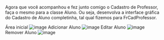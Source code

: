 Agora que você acompanhou e fez junto comigo o Cadastro de Professor, faça o mesmo para a classe Aluno. Ou seja, desenvolva a interface gráfica do Cadastro de Aluno completinha, tal qual fizemos para FrCadProfessor.

Área inicial
![image](https://user-images.githubusercontent.com/62575526/231787157-13e52e2b-673b-4380-bfd5-23131cc30009.png)
Adicionar Aluno
![image](https://user-images.githubusercontent.com/62575526/231787222-829385e0-97c9-4969-a264-069f39e87f14.png)
Editar Aluno
![image](https://user-images.githubusercontent.com/62575526/231787794-28f55ef0-9e43-484e-9be0-42ad98c8226d.png)
Remover Aluno
![image](https://user-images.githubusercontent.com/62575526/231787903-ab43eded-4391-4149-975c-2aae132522fd.png)
